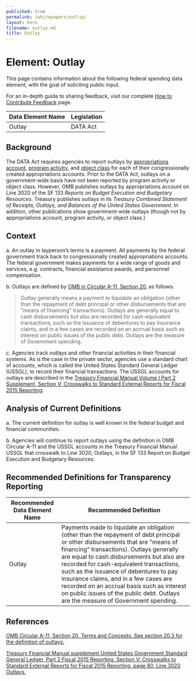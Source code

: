 ```yaml
---
published: true
permalink: /whitepapers/outlay/
layout: hero
filename: outlay.md
title: Outlay
---
```


# Element: Outlay

This page contains information about the following federal spending data element, with the goal of soliciting public input.

For an in-depth guide to sharing feedback, visit our complete [How to Contribute Feedback](/feedback/) page.

<table>
  <thead>
    <tr>
      <th scope ="col">Data Element Name</th>
      <th scope="col">Legislation</th>
    </tr>
  </thead>
  <tr>
    <td>Outlay</td>
    <td>DATA Act</td>
  </tr>
</table>

## Background

The DATA Act requires agencies to report outlays by [appropriations account](/whitepapers/approp-agency-tas/), [program activity](/whitepapers/programactivity), and [object class](/whitepapers/objectclass/) for each of their congressionally created appropriations accounts.  Prior to the DATA Act, outlays on a government-wide basis have not been reported by program activity or object class.  However, OMB publishes outlays by appropriations account on Line 3020 of the SF 133 _Reports on Budget Execution and Budgetary Resources_.  Treasury publishes outlays in its _Treasury Combined Statement of Receipts, Outlays, and Balances of the United States Government_.  In addition, other publications show government-wide outlays (though not by appropriations account, program activity, or object class.)

## Context

a. An outlay in layperson’s terms is a payment.  All payments by the federal government track back to congressionally created appropriations accounts.  The federal government makes payments for a wide range of goods and services, e.g. contracts, financial assistance awards, and personnel compensation.

b. Outlays are defined by [OMB in Circular A-11, Section 20](https://www.whitehouse.gov/sites/default/files/omb/assets/a11_current_year/s20.pdf), as follows:

>Outlay generally means a payment to liquidate an obligation (other than the repayment of debt principal or other disbursements that are "means of financing" transactions). Outlays are generally equal to cash disbursements but also are recorded for cash-equivalent transactions, such as the issuance of debentures to pay insurance claims, and in a few cases are recorded on an accrual basis such as interest on public issues of the public debt. Outlays are the measure of Government spending.

c. Agencies track outlays and other financial activities in their financial systems.  As is the case in the private sector, agencies use a standard chart of accounts, which is called the United States Standard General Ledger (USSGL), to record their financial transactions.  The USSGL accounts for outlays are described in the [Treasury Financial Manual Volume I Part 2 Supplement, Section V: Crosswalks to Standard External Reports for Fiscal 2015 Reporting](http://tfm.fiscal.treasury.gov/v1/supplements/ussgl/ussgl_part_2/sec5/sec5_combined_2015.pdf).

## Analysis of Current Definitions

a. The current definition for outlay is well known in the federal budget and financial communities.

b. Agencies will continue to report outlays using the definition in OMB Circular A-11 and the USSGL accounts in the Treasury Financial Manual USSGL that crosswalk to Line 3020, Outlays, in the SF 133 Report on Budget Execution and Budgetary Resources.

## Recommended Definitions for Transparency Reporting

<table>
  <thead>
    <tr>
      <th scope="col">Recommended Data Element Name</th>
      <th scope="col">Recommended Definition</th>
    </tr>
  </thead>
  <tr>
    <td>Outlay</td>
    <td>Payments made to liquidate an obligation (other than the repayment of debt principal or other disbursements that are "means of financing" transactions). Outlays generally are equal to cash disbursements but also are recorded for cash-equivalent transactions, such as the issuance of debentures to pay insurance claims, and in a few cases are recorded on an accrual basis such as interest on public issues of the public debt. Outlays are the measure of Government spending.</td>
  </tr>
</table>

## References

[OMB Circular A-11, Section 20, Terms and Concepts. See section 20.3 for the definition of outlays.](https://www.whitehouse.gov/sites/default/files/omb/assets/a11_current_year/s20.pdf)

[Treasury Financial Manual supplement United States Government Standard General Ledger, Part 2 Fiscal 2015 Reporting, Section V: Crosswalks to Standard External Reports for Fiscal 2015 Reporting, page 80, Line 3020 Outlays.](http://tfm.fiscal.treasury.gov/v1/supplements/ussgl/ussgl_part_2/sec5/sec5_combined_2015.pdf)
